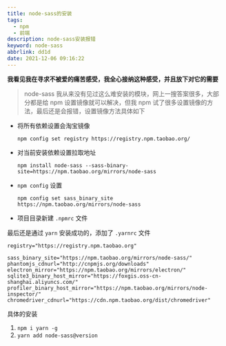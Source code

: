 ```yaml
---
title: node-sass的安装
tags:
  - npm
  - 前端
description: node-sass安装报错
keyword: node-sass
abbrlink: dd1d
date: 2021-12-06 09:16:22
---
```

**我看见我在寻求不被爱的痛苦感受，我全心接纳这种感受，并且放下对它的需要**
<!--more-->
> node-sass 我从来没有见过这么难安装的模块，网上一搜答案很多，大部分都是给 npm 设置镜像就可以解决，但我 npm 试了很多设置镜像的方法，最后还是会报错，设置镜像方法具体如下

- 将所有依赖设置会淘宝镜像

  `npm config set registry https://registry.npm.taobao.org/`

- 对当前安装依赖设置拉取地址

  `npm install node-sass --sass-binary-site=https://npm.taobao.org/mirrors/node-sass`

- `npm config` 设置

  `npm config set sass_binary_site https://npm.taobao.org/mirrors/node-sass`

- 项目目录新建 `.npmrc` 文件

最后还是通过 `yarn` 安装成功的，添加了 `.yarnrc` 文件

```
registry="https://registry.npm.taobao.org"

sass_binary_site="https://npm.taobao.org/mirrors/node-sass/"
phantomjs_cdnurl="http://cnpmjs.org/downloads"
electron_mirror="https://npm.taobao.org/mirrors/electron/"
sqlite3_binary_host_mirror="https://foxgis.oss-cn-shanghai.aliyuncs.com/"
profiler_binary_host_mirror="https://npm.taobao.org/mirrors/node-inspector/"
chromedriver_cdnurl="https://cdn.npm.taobao.org/dist/chromedriver"

```

具体的安装

1. `npm i yarn -g`
2. `yarn add node-sass@version`